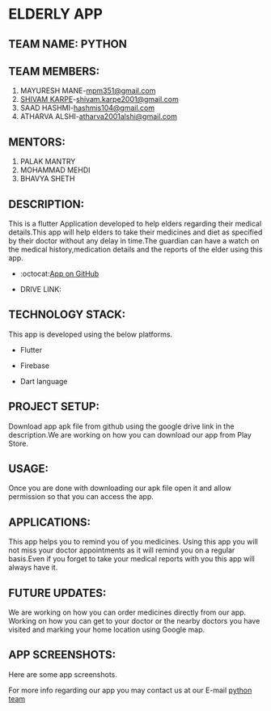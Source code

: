 # ELDERLY APP

## TEAM NAME: PYTHON

## TEAM MEMBERS:
 1. MAYURESH MANE-[mpm351@gmail.com](mpm351@gmail.com)
 2. [SHIVAM KARPE](https://github.com/shivamk19)-[shivam.karpe2001@gmail.com](shivam.karpe2001@gmail.com)
 3. SAAD HASHMI-[hashmis104@gmail.com](hashmis104@gmail.com)
 4. ATHARVA ALSHI-[atharva2001alshi@gmail.com](atharva2001alshi@gmail.com)

 ## MENTORS:
 1. PALAK MANTRY
 2. MOHAMMAD MEHDI
 3. BHAVYA SHETH

## DESCRIPTION:

This is a flutter Application developed to help elders regarding their medical details.This app will help elders to take their medicines and diet as specified by their doctor without any delay in time.The guardian can have a watch on the medical history,medication details and the reports of the elder using this app.

* :octocat:[App on GitHub](https://github.com/Mayuresh351/Elderly_App.git)

* DRIVE LINK:

## TECHNOLOGY STACK:

This app is developed using the below platforms.

* Flutter

* Firebase

* Dart language

## PROJECT SETUP:

Download app apk file from github using the google drive link in the description.We are working on how you can download our app from Play Store.

## USAGE:

Once you are done with downloading our apk file open it and allow permission so that you can access the app.

## APPLICATIONS:

This app helps you to remind you of you medicines. Using this app you will not miss your doctor appointments as it will remind you on a regular basis.Even if you forget to take your medical reports with you this app will always have it.

## FUTURE UPDATES:

We are working on how you can order medicines directly from our app.
Working on how you can get to your doctor or the nearby doctors you have visited and marking your home location using Google map.

## APP SCREENSHOTS:
 
 Here are some app screenshots.

 For more info regarding our app you may contact us at our E-mail [python team](pythonteam123@gmail.com)